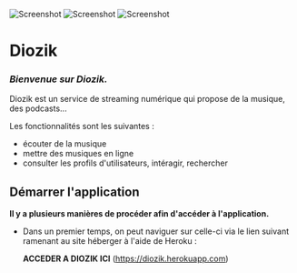 ![Screenshot](image-readme/yellow_icon.ico) ![Screenshot](image-readme/white_icon.ico) ![Screenshot](image-readme/blue_icon.ico)
# Diozik

### _Bienvenue sur Diozik._
Diozik est un service de streaming numérique qui propose de la musique, des podcasts...

Les fonctionnalités sont les suivantes :
- écouter de la musique
- mettre des musiques en ligne
- consulter les profils d'utilisateurs, intéragir, rechercher

## Démarrer l'application

**Il y a plusieurs manières de procéder afin d'accéder à l'application.**

- Dans un premier temps, on peut naviguer sur celle-ci via le lien suivant ramenant au site héberger à l'aide de Heroku :

    **ACCEDER A DIOZIK ICI** (https://diozik.herokuapp.com)
